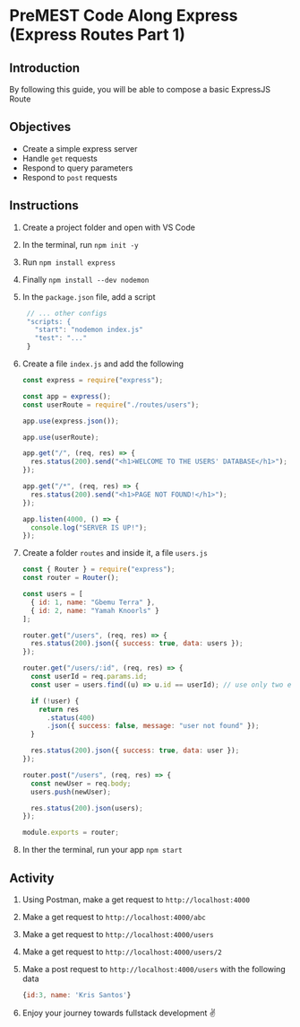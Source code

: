 # PreMEST Code Along Express (Express Routes Part 1)

## Introduction

By following this guide, you will be able to compose a basic ExpressJS Route

## Objectives

- Create a simple express server
- Handle `get` requests
- Respond to query parameters
- Respond to `post` requests

## Instructions

1. Create a project folder and open with VS Code
2. In the terminal, run `npm init -y`
3. Run `npm install express`
4. Finally `npm install --dev nodemon`
5. In the `package.json` file, add a script

   ```js
    // ... other configs
    "scripts: {
      "start": "nodemon index.js"
      "test": "..."
    }

   ```

6. Create a file `index.js` and add the following

   ```js
   const express = require("express");

   const app = express();
   const userRoute = require("./routes/users");

   app.use(express.json());

   app.use(userRoute);

   app.get("/", (req, res) => {
     res.status(200).send("<h1>WELCOME TO THE USERS' DATABASE</h1>");
   });

   app.get("/*", (req, res) => {
     res.status(200).send("<h1>PAGE NOT FOUND!</h1>");
   });

   app.listen(4000, () => {
     console.log("SERVER IS UP!");
   });
   ```

7. Create a folder `routes` and inside it, a file `users.js`

   ```js
   const { Router } = require("express");
   const router = Router();

   const users = [
     { id: 1, name: "Gbemu Terra" },
     { id: 2, name: "Yamah Knoorls" }
   ];

   router.get("/users", (req, res) => {
     res.status(200).json({ success: true, data: users });
   });

   router.get("/users/:id", (req, res) => {
     const userId = req.params.id;
     const user = users.find((u) => u.id == userId); // use only two equal signs because the userId is a string but the actual id in the array is a number

     if (!user) {
       return res
         .status(400)
         .json({ success: false, message: "user not found" });
     }

     res.status(200).json({ success: true, data: user });
   });

   router.post("/users", (req, res) => {
     const newUser = req.body;
     users.push(newUser);

     res.status(200).json(users);
   });

   module.exports = router;
   ```

8. In ther the terminal, run your app `npm start`

## Activity

1. Using Postman, make a get request to `http://localhost:4000`
2. Make a get request to `http://localhost:4000/abc`
3. Make a get request to `http://localhost:4000/users`
4. Make a get request to `http://localhost:4000/users/2`
5. Make a post request to `http://localhost:4000/users` with the following data

   ```js
   {id:3, name: 'Kris Santos'}
   ```

6. Enjoy your journey towards fullstack development ✌️
